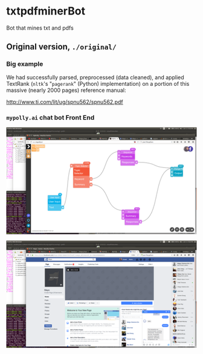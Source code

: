 # txtpdfminerBot
Bot that mines txt and pdfs


## Original version, `./original/`
### Big example  

We had successfully parsed, preprocessed (data cleaned), and applied TextRank (`nltk`'s "`pagerank`" (Python) implementation) on a portion of this massive (nearly 2000 pages) reference manual:

http://www.ti.com/lit/ug/spnu562/spnu562.pdf   

### `mypolly.ai` chat bot Front End

![mypolly.ai webpage API](https://github.com/ernestyalumni/txtpdfminerBot/raw/master/images/mypollyScreenshot%20from%202017-06-03%2019-03-41.png) 

![Mayo, Facebook Messenger chatbot interface](https://github.com/ernestyalumni/txtpdfminerBot/raw/master/images/MayoScreenshot%20from%202017-06-03%2019-02-47.png)


[]()

